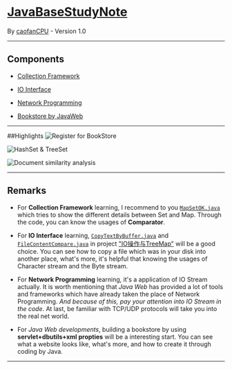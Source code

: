 # [JavaBaseStudyNote](https://github.com/caofanCPU/JavaBaseStudyNote)  
By [caofanCPU](https://github.com/caofanCPU) - Version 1.0  
***
## Components
- [Collection Framework](https://github.com/caofanCPU/JavaBaseStudyNote/tree/master/集合学习)

- [IO Interface](https://github.com/caofanCPU/JavaBaseStudyNote/tree/master/IO学习)

- [Network Programming](https://github.com/caofanCPU/JavaBaseStudyNote/tree/master/网络编程)

- [Bookstore by JavaWeb](https://github.com/caofanCPU/JavaBaseStudyNote/tree/master/JavaWeb/BookStore) 

***
##Highlights
![Register for BookStore](http://opqyer7zj.bkt.clouddn.com/17-5-11/178542-file_1494438029945_14ba6.jpg)  

![HashSet & TreeSet](http://opqyer7zj.bkt.clouddn.com/17-5-11/2924697-file_1494438029646_b863.jpg)  

![Document similarity analysis](http://opqyer7zj.bkt.clouddn.com/17-5-11/24947807-file_1494438030096_f8b1.jpg)     

***
## Remarks
* For **Collection Framework** learning, I recommend to you [`MapSetOK.java`](https://github.com/caofanCPU/JavaBaseStudyNote/tree/master/集合学习/MapSet综合/MapSetOK.java) which tries to show the different details between Set and Map. Through the code, you can know the usages of **Comparator**.  

* For **IO Interface** learning, [`CopyTextByBuffer.java`](https://github.com/caofanCPU/JavaBaseStudyNote/tree/master/IO学习/CopyTextByBuffer.java) and [`FileContentCompare.java`](https://github.com/caofanCPU/JavaBaseStudyNote/tree/master/IO学习/IO操作与TreeMap/FileContentCompare.java) in project ["IO操作与TreeMap"](https://github.com/caofanCPU/JavaBaseStudyNote/tree/master/IO操作与TreeMap/FileContentCompare.java) will be a good choice. You can see how to copy a file which was in your disk into another place, what's more, it's helpful that knowing the usages of Character stream and the Byte stream.

* For **Network Programming** learning, it's a application of IO Stream actually. It is worth mentioning that *Java Web* has provided a lot of tools and frameworks which have already taken the place of Network Programming. *And because of this, pay your attention into IO Stream in the code*. At last, be familiar with TCP/UDP protocols will take you into the real net world.  

* For *Java Web developments*, building a bookstore by using **servlet+dbutils+xml propties** will be a interesting start. You can see what a website looks like, what's more, and how to create it through coding by Java.  

***
